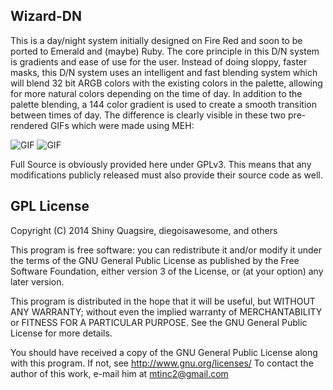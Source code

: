 Wizard-DN
--------------

This is a day/night system initially designed on Fire Red and soon to be ported to Emerald and (maybe) Ruby. The core principle in this D/N system is gradients and ease of use for the user. Instead of doing sloppy, faster masks, this D/N system uses an intelligent and fast blending system which will blend 32 bit ARGB colors with the existing colors in the palette, allowing for more natural colors depending on the time of day. In addition to the palette blending, a 144 color gradient is used to create a smooth transition between times of day. The difference is clearly visible in these two pre-rendered GIFs which were made using MEH:

![GIF](http://giant.gfycat.com/LateSpiffyHyrax.gif)
![GIF](http://fat.gfycat.com/FlippantBoilingFeline.gif)

Full Source is obviously provided here under GPLv3. This means that any modifications publicly released must also provide their source code as well.


GPL License
---------------

Copyright (C) 2014 Shiny Quagsire, diegoisawesome, and others

This program is free software: you can redistribute it and/or modify
it under the terms of the GNU General Public License as published by
the Free Software Foundation, either version 3 of the License, or
(at your option) any later version.

This program is distributed in the hope that it will be useful,
but WITHOUT ANY WARRANTY; without even the implied warranty of
MERCHANTABILITY or FITNESS FOR A PARTICULAR PURPOSE.  See the
GNU General Public License for more details.

You should have received a copy of the GNU General Public License
along with this program.  If not, see <http://www.gnu.org/licenses/>
To contact the author of this work, e-mail him at mtinc2@gmail.com
